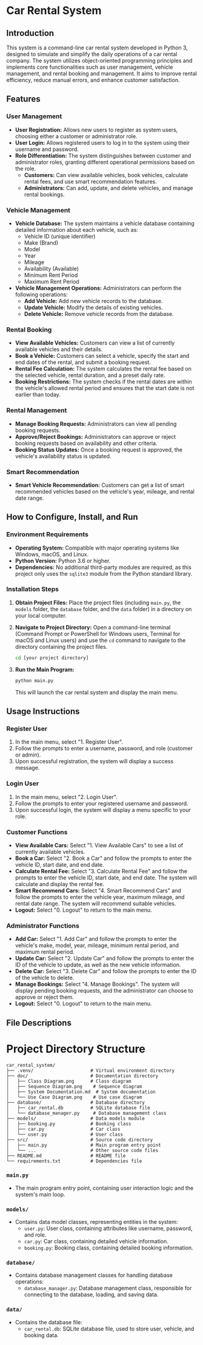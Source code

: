 # Car Rental System

## Introduction

This system is a command-line car rental system developed in Python 3, designed to simulate and simplify the daily operations of a car rental company. The system utilizes object-oriented programming principles and implements core functionalities such as user management, vehicle management, and rental booking and management. It aims to improve rental efficiency, reduce manual errors, and enhance customer satisfaction.

## Features

### User Management

*   **User Registration:** Allows new users to register as system users, choosing either a customer or administrator role.
*   **User Login:** Allows registered users to log in to the system using their username and password.
*   **Role Differentiation:** The system distinguishes between customer and administrator roles, granting different operational permissions based on the role.
    *   **Customers:** Can view available vehicles, book vehicles, calculate rental fees, and use smart recommendation features.
    *   **Administrators:** Can add, update, and delete vehicles, and manage rental bookings.

### Vehicle Management

*   **Vehicle Database:** The system maintains a vehicle database containing detailed information about each vehicle, such as:
    *   Vehicle ID (unique identifier)
    *   Make (Brand)
    *   Model
    *   Year
    *   Mileage
    *   Availability (Available)
    *   Minimum Rent Period
    *   Maximum Rent Period
*   **Vehicle Management Operations:** Administrators can perform the following operations:
    *   **Add Vehicle:** Add new vehicle records to the database.
    *   **Update Vehicle:** Modify the details of existing vehicles.
    *   **Delete Vehicle:** Remove vehicle records from the database.

### Rental Booking

*   **View Available Vehicles:** Customers can view a list of currently available vehicles and their details.
*   **Book a Vehicle:** Customers can select a vehicle, specify the start and end dates of the rental, and submit a booking request.
*   **Rental Fee Calculation:** The system calculates the rental fee based on the selected vehicle, rental duration, and a preset daily rate.
*   **Booking Restrictions:** The system checks if the rental dates are within the vehicle's allowed rental period and ensures that the start date is not earlier than today.

### Rental Management

*   **Manage Booking Requests:** Administrators can view all pending booking requests.
*   **Approve/Reject Bookings:** Administrators can approve or reject booking requests based on availability and other criteria.
*   **Booking Status Updates:** Once a booking request is approved, the vehicle's availability status is updated.

### Smart Recommendation

*   **Smart Vehicle Recommendation:** Customers can get a list of smart recommended vehicles based on the vehicle's year, mileage, and rental date range.

## How to Configure, Install, and Run

### Environment Requirements

*   **Operating System:** Compatible with major operating systems like Windows, macOS, and Linux.
*   **Python Version:** Python 3.6 or higher.
*   **Dependencies:** No additional third-party modules are required, as this project only uses the `sqlite3` module from the Python standard library.

### Installation Steps

1.  **Obtain Project Files:**
    Place the project files (including `main.py`, the `models` folder, the `database` folder, and the `data` folder) in a directory on your local computer.

2.  **Navigate to Project Directory:**
    Open a command-line terminal (Command Prompt or PowerShell for Windows users, Terminal for macOS and Linux users) and use the `cd` command to navigate to the directory containing the project files.

    ```bash
    cd [your project directory]
    ```

3.  **Run the Main Program:**

    ```bash
    python main.py
    ```

    This will launch the car rental system and display the main menu.

## Usage Instructions

### Register User

1.  In the main menu, select "1. Register User".
2.  Follow the prompts to enter a username, password, and role (customer or admin).
3.  Upon successful registration, the system will display a success message.

### Login User

1.  In the main menu, select "2. Login User".
2.  Follow the prompts to enter your registered username and password.
3.  Upon successful login, the system will display a menu specific to your role.

### Customer Functions

*   **View Available Cars:** Select "1. View Available Cars" to see a list of currently available vehicles.
*   **Book a Car:** Select "2. Book a Car" and follow the prompts to enter the vehicle ID, start date, and end date.
*   **Calculate Rental Fee:** Select "3. Calculate Rental Fee" and follow the prompts to enter the vehicle ID, start date, and end date. The system will calculate and display the rental fee.
*   **Smart Recommend Cars:** Select "4. Smart Recommend Cars" and follow the prompts to enter the vehicle year, maximum mileage, and rental date range. The system will recommend suitable vehicles.
*   **Logout:** Select "0. Logout" to return to the main menu.

### Administrator Functions

*   **Add Car:** Select "1. Add Car" and follow the prompts to enter the vehicle's make, model, year, mileage, minimum rental period, and maximum rental period.
*   **Update Car:** Select "2. Update Car" and follow the prompts to enter the ID of the vehicle to update, as well as the new vehicle information.
*   **Delete Car:** Select "3. Delete Car" and follow the prompts to enter the ID of the vehicle to delete.
*   **Manage Bookings:** Select "4. Manage Bookings". The system will display pending booking requests, and the administrator can choose to approve or reject them.
*   **Logout:** Select "0. Logout" to return to the main menu.

## File Descriptions
# Project Directory Structure

    car_rental_system/
    ├── .venv/                     # Virtual environment directory
    ├── doc/                       # Documentation directory
    │   ├── Class Diagram.png      # Class diagram
    │   ├── Sequence Diagram.png    # Sequence diagram
    │   ├── System Documentation.md  # System documentation
    │   └── Use Case Diagram.png    # Use case diagram
    ├── database/                  # Database directory
    │   ├── car_rental.db          # SQLite database file
    │   └── database_manager.py     # Database management class
    ├── models/                    # Data models module
    │   ├── booking.py             # Booking class
    │   ├── car.py                 # Car class
    │   └── user.py                # User class
    ├── src/                       # Source code directory
    │   ├── main.py                # Main program entry point
    │   └── ...                    # Other source code files
    ├── README.md                  # README file
    └── requirements.txt           # Dependencies file




### `main.py`

*   The main program entry point, containing user interaction logic and the system's main loop.

### `models/`

*   Contains data model classes, representing entities in the system:
    *   `user.py`: User class, containing attributes like username, password, and role.
    *   `car.py`: Car class, containing detailed vehicle information.
    *   `booking.py`: Booking class, containing detailed booking information.

### `database/`

*   Contains database management classes for handling database operations:
    *   `database_manager.py`: Database management class, responsible for connecting to the database, loading, and saving data.

### `data/`

*   Contains the database file:
    *   `car_rental.db`: SQLite database file, used to store user, vehicle, and booking data.
